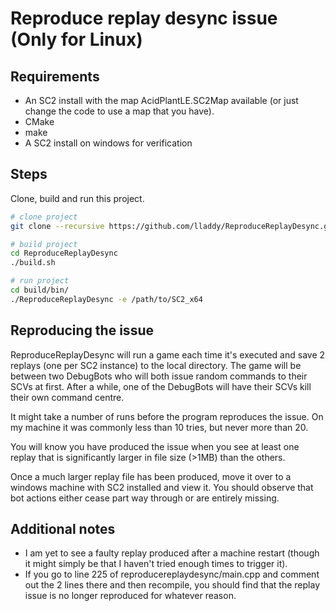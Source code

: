 # Reproduce replay desync issue (Only for Linux)
## Requirements
- An SC2 install with the map AcidPlantLE.SC2Map available (or just change the code to use a map that you have).
- CMake
- make
- A SC2 install on windows for verification 
## Steps
Clone, build and run this project.
```bash
# clone project
git clone --recursive https://github.com/lladdy/ReproduceReplayDesync.git

# build project
cd ReproduceReplayDesync
./build.sh

# run project
cd build/bin/
./ReproduceReplayDesync -e /path/to/SC2_x64
```
## Reproducing the issue
ReproduceReplayDesync will run a game each time it's executed and save 2 replays (one per SC2 instance) to the local directory.
The game will be between two DebugBots who will both issue random commands to their SCVs at first. After a while, one of the DebugBots will have their SCVs kill their own command centre.

It might take a number of runs before the program reproduces the issue.
On my machine it was commonly less than 10 tries, but never more than 20.

You will know you have produced the issue when you see at least one replay that is significantly larger in file size (>1MB) than the others.

Once a much larger replay file has been produced, move it over to a windows machine with SC2 installed and view it. You should observe that bot actions either cease part way through or are entirely missing.

## Additional notes
- I am yet to see a faulty replay produced after a machine restart (though it might simply be that I haven't tried enough times to trigger it).
- If you go to line 225 of reproducereplaydesync/main.cpp and comment out the 2 lines there and then recompile, you should find that the replay issue is no longer reproduced for whatever reason.